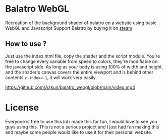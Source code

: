 # Balatro WebGL
Recreation of the background shader of balatro on a website using basic WebGL and Javascript
Support Balatro by buying it on [steam](https://store.steampowered.com/app/2379780/Balatro)
## How to use ?
Just use the index.html file, copy the shader and the script module. You're free to change every variable from speed to colors, they're modifiable on the javascript side.
As long as your body is using 100% of width and height, and the shader's canvas covers the entire viewport and is behind other contents `z-index=-1`, it will work very easily.

https://github.com/Azkun/balatro_webgl/blob/main/video.mp4

# License
Everyone is free to use this lol i made this for fun, I would love to see you guys using this. This is not a serious project and I just had fun making this and maybe some people would like to use it for their personal website.
